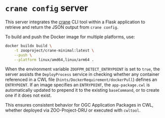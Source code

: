 # `crane config` server

This server integrates the [crane](https://github.com/google/go-containerregistry/blob/main/cmd/crane/README.md) CLI tool within a Flask application to retrieve and return the JSON output from `crane config`.

To build and push the Docker image for multiple platforms, use:

```bash
docker buildx build \
    -t zooproject/crane-minimal:latest \
    --push \
    --platform linux/amd64,linux/arm64 .
```

When the environment variable `ZOOFPM_DETECT_ENTRYPOINT` is set to `true`, the server assists the `DeployProcess` service in checking whether any container referenced in a CWL file (`hints/DockerRequirement/dockerPull`) defines an `ENTRYPOINT`. If an image specifies an `ENTRYPOINT`, the `app-package.cwl` is automatically updated to prepend it to the existing `baseCommand`, or to create one if it does not exist.

This ensures consistent behavior for OGC Application Packages in CWL, whether deployed via ZOO-Project-DRU or executed with `cwltool`.